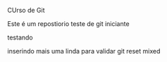 CUrso de Git

Este é um repostiorio teste de git iniciante

testando

inserindo mais uma linda para validar git reset mixed



